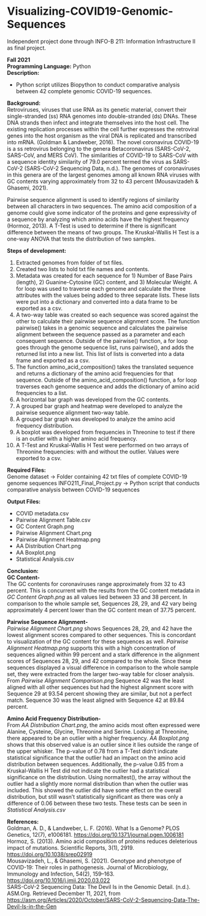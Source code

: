 # Visualizing-COVID19-Genomic-Sequences

Independent project done through INFO-B 211: Information Infrastructure II as final project. 

**Fall 2021** <br/>
**Programming Language:** Python <br/>
**Description:**
- Python script utilizes Biopython to conduct comparative analysis between 42 complete genomic COVID-19 sequences.

**Background:** <br/>
Retroviruses, viruses that use RNA as its genetic material, convert their single-stranded (ss) RNA genomes into double-stranded (ds) DNAs. These DNA strands then infect and integrate themselves into the host cell. The existing replication processes within the cell further expresses the retroviral genes into the host organism as the viral DNA is replicated and transcribed into mRNA. (Goldman & Landweber, 2016). The novel coronavirus COVID-19 is a ss retrovirus belonging to the genera Betacoronavirus (SARS-CoV-2, SARS-CoV, and MERS CoV). The similarities of COVID-19 to SARS-CoV with a sequence identity similarity of 79.0 percent termed the virus as SARS-CoV-2 (SARS-CoV-2 Sequencing Data, n.d.). The genomes of coronaviruses in this genera are of the largest genomes among all known RNA viruses with GC contents varying approximately from 32 to 43 percent (Mousavizadeh & Ghasemi, 2021). 

Pairwise sequence alignment is used to identify regions of similarity between all characters in two sequences. The amino acid composition of a genome could give some indicator of the proteins and gene expressivity of a sequence by analyzing which amino acids have the highest frequency (Hormoz, 2013). A T-Test is used to determine if there is significant difference between the means of two groups. The Kruskal-Wallis H Test is a one-way ANOVA that tests the distribution of two samples. <br/>

**Steps of development:** 
1. Extracted genomes from folder of txt files.
2. Created two lists to hold txt file names and contents.
3. Metadata was created for each sequence for 1) Number of Base Pairs (length), 2) Guanine-Cytosine (GC) content, and 3) Molecular Weight. A for loop was used to traverse each genome and calculate the three attributes with the values being added to three separate lists. These lists were put into a dictionary and converted into a data frame to be exported as a csv.
4. A two-way table was created so each sequence was scored against the other to calculate their pairwise sequence alignment score. The function pairwise() takes in a genomic sequence and calculates the pairwise alignment between the sequence passed as a parameter and each consequent sequence. Outside of the pairwise() function, a for loop goes through the genome sequence list, runs pairwise(), and adds the returned list into a new list. This list of lists is converted into a data frame and exported as a csv. 
5. The function amino_acid_composition() takes the translated sequence and returns a dictionary of the amino acid frequencies for that sequence. Outside of the amino_acid_composition() function, a for loop traverses each genome sequence and adds the dictionary of amino acid frequencies to a list. 
6. A horizontal bar graph was developed from the GC contents.
7. A grouped bar graph and heatmap were developed to analyze the pairwise sequence alignment two-way table.
8. A grouped bar graph was developed to analyze the amino acid frequency distribution. 
9. A boxplot was developed from frequencies in Threonine to test if there is an outlier with a higher amino acid frequency. 
10. A T-Test and Kruskal-Wallis H Test were performed on two arrays of Threonine frequencies: with and without the outlier. Values were exported to a csv.

**Required Files:** <br/>
Genome dataset -> Folder containing 42 txt files of complete COVID-19 genome sequences
INFO211_Final_Project.py -> Python script that conducts comparative analysis between COVID-19 sequences

**Output Files:** <br/>
- COVID metadata.csv
- Pairwise Alignment Table.csv
- GC Content Graph.png
- Pairwise Alignment Chart.png
- Pairwise Alignment Heatmap.png
- AA Distribution Chart.png
- AA Boxplot.png
- Statistical Analysis.csv

**Conclusion:** <br/>
**GC Content-**<br/> The GC contents for coronaviruses range approximately from 32 to 43 percent. This is concurrent with the results from the GC content metadata in *GC Content Graph.png* as all values lied between 33 and 38 percent. In comparison to the whole sample set, Sequences 28, 29, and 42 vary being approximately 4 percent lower than the GC content mean of 37.75 percent.<br/>

**Pairwise Sequence Alignment-**<br/> *Pairwise Alignment Chart.png* shows Sequences 28, 29, and 42 have the lowest alignment scores compared to other sequences. This is concordant to visualization of the GC content for these sequences as well. *Pairwise Alignment Heatmap.png* supports this with a high concentration of sequences aligned within 99 percent and a stark difference in the alignment scores of Sequences 28, 29, and 42 compared to the whole. Since these sequences displayed a visual difference in comparison to the whole sample set, they were extracted from the larger two-way table for closer analysis. From *Pairwise Alignment Comparison.png* Sequence 42 was the least aligned with all other sequences but had the highest alignment score with Sequence 29 at 93.54 percent showing they are similar, but not a perfect match. Sequence 30 was the least aligned with Sequence 42 at 89.84 percent. <br/>

**Amino Acid Frequency Distribution-**<br/> From *AA Distribution Chart.png*, the amino acids most often expressed were Alanine, Cysteine, Glycine, Threonine and Serine. Looking at Threonine, there appeared to be an outlier with a higher frequency. *AA Boxplot.png* shows that this observed value is an outlier since it lies outside the range of the upper whisker. The p-value of 0.78 from a T-Test didn’t indicate statistical significance that the outlier had an impact on the amino acid distribution between sequences. Additionally, the p-value 0.85 from a Kruskal-Wallis H Test did not indicate the outlier had a statistical significance on the distribution. Using normaltest(), the array without the outlier had a slightly more normal distribution than when the outlier was included. This showed the outlier did have some effect on the overall distribution, but still wasn’t statistically significant as there was only a difference of 0.06 between these two tests. These tests can be seen in *Statistical Analysis.csv*<br/>

**References:** <br/>
Goldman, A. D., & Landweber, L. F. (2016). What Is a Genome? PLOS Genetics, 12(7), e1006181. https://doi.org/10.1371/journal.pgen.1006181 <br/>
Hormoz, S. (2013). Amino acid composition of proteins reduces deleterious impact of mutations. Scientific Reports, 3(1), 2919. https://doi.org/10.1038/srep02919 <br/>
Mousavizadeh, L., & Ghasemi, S. (2021). Genotype and phenotype of COVID-19: Their roles in pathogenesis. Journal of Microbiology, Immunology and Infection, 54(2), 159–163. https://doi.org/10.1016/j.jmii.2020.03.022 <br/>
SARS-CoV-2 Sequencing Data: The Devil Is in the Genomic Detail. (n.d.). ASM.Org. Retrieved December 11, 2021, from https://asm.org/Articles/2020/October/SARS-CoV-2-Sequencing-Data-The-Devil-Is-in-the-Gen
